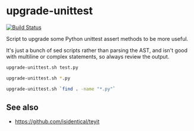 # upgrade-unittest

[![Build Status](https://travis-ci.org/hugovk/upgrade-unittest.svg?branch=master)](https://travis-ci.org/hugovk/upgrade-unittest)

Script to upgrade some Python unittest assert methods to be more useful.

It's just a bunch of sed scripts rather than parsing the AST, and isn't 
good with multiline or complex statements, so always review the output.

```sh
upgrade-unittest.sh test.py

upgrade-unittest.sh *.py

upgrade-unittest.sh `find . -name "*.py"`
```

## See also

* https://github.com/isidentical/teyit
